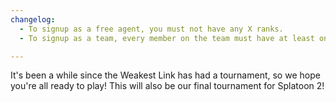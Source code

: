 ```yaml
---
changelog:
  - To signup as a free agent, you must not have any X ranks.
  - To signup as a team, every member on the team must have at least one X rank.

---
```


It's been a while since the Weakest Link has had a tournament, so we hope you're all ready to play! This will also be our final tournament for Splatoon 2!

